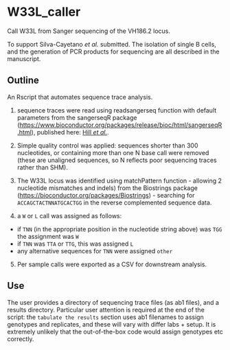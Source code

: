 # W33L_caller
Call W33L from Sanger sequencing of the VH186.2 locus.

To support Silva-Cayetano _et al._ submitted. The isolation of single B cells, and the generation of PCR products for sequencing are all described in the manuscript.

## Outline

An Rscript that automates sequence trace analysis.


1. sequence traces were read using readsangerseq function with default parameters from the sangerseqR package (https://www.bioconductor.org/packages/release/bioc/html/sangerseqR.html), published here: [Hill _et al._]( https://anatomypubs.onlinelibrary.wiley.com/doi/10.1002/dvdy.24183).

2. Simple quality control was applied: sequences shorter than 300 nucleotides, or containing more than one N base call were removed (these are unaligned sequences, so N reflects poor sequencing traces rather than SHM).

3. The W33L locus was identified using matchPattern function - allowing 2 nucleotide mismatches and indels) from the Biostrings package (https://bioconductor.org/packages/Biostrings) - searching for `ACCAGCTACTNNATGCACTGG` in the reverse complemented sequence data.
  
4. a `W` or `L` call was assigned as follows:
- if `TNN` (in the appropriate position in the nucleotide string above) was `TGG` the assignment was `W`
- if `TNN` was `TTA` or `TTG`, this was assigned `L`
- any alternative sequences for `TNN` were assigned `other`

5. Per sample calls were exported as a CSV for downstream analysis.

## Use

The user provides a directory of sequencing trace files (as ab1 files), and a results directory.
Particular user attention is required at the end of the script: the `tabulate the results` section uses ab1 filenames to assign genotypes and replicates, and these will vary with differ labs + setup. It is extremely unlikely that the out-of-the-box code would assign genotypes etc correctly.

